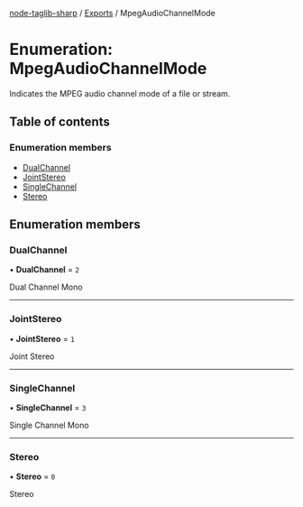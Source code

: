 [node-taglib-sharp](../README.md) / [Exports](../modules.md) / MpegAudioChannelMode

# Enumeration: MpegAudioChannelMode

Indicates the MPEG audio channel mode of a file or stream.

## Table of contents

### Enumeration members

- [DualChannel](mpegaudiochannelmode.md#dualchannel)
- [JointStereo](mpegaudiochannelmode.md#jointstereo)
- [SingleChannel](mpegaudiochannelmode.md#singlechannel)
- [Stereo](mpegaudiochannelmode.md#stereo)

## Enumeration members

### DualChannel

• **DualChannel** = `2`

Dual Channel Mono

___

### JointStereo

• **JointStereo** = `1`

Joint Stereo

___

### SingleChannel

• **SingleChannel** = `3`

Single Channel Mono

___

### Stereo

• **Stereo** = `0`

Stereo
